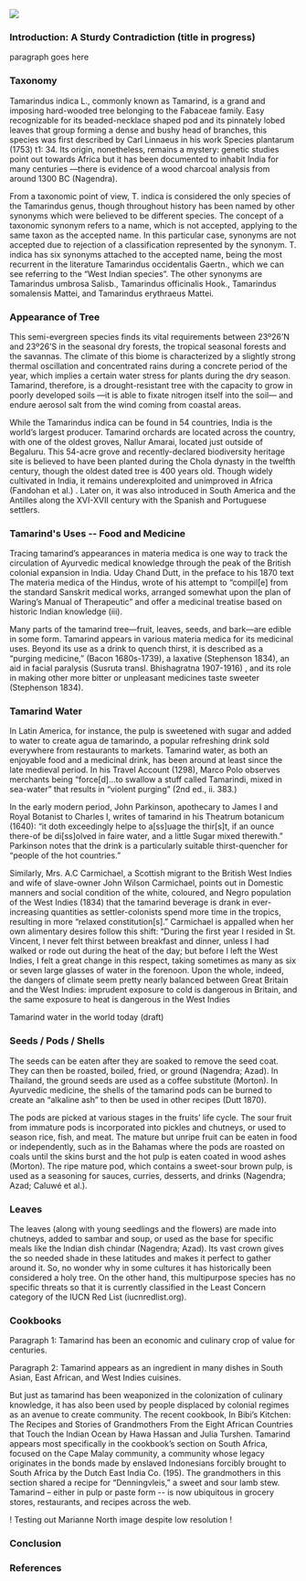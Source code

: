 <a href="https://juncture-digital.org"><img src="https://juncture-digital.org/images/ve-button.png"></a>

<!--for banner photo: Marianne North's painting from Kew--> 
<param ve-config 
       title="TAMARIND" 
       eid="" 
       about="Q80235"
       author="Allison Fulton, Amara Santiesteban Serrano, Jeannette Schollaert"
       banner="https://upload.wikimedia.org/wikipedia/commons/6/6d/Tamarindus_indica03.JPG" 
       layout="vertical">
<!--banner image: https://commons.wikimedia.org/wiki/File:Tamarindus_indica03.JPG -->

### Introduction: A Sturdy Contradiction (title in progress) 

paragraph goes here 

### Taxonomy 
Tamarindus indica L., commonly known as Tamarind, is a grand and imposing hard-wooded tree belonging to the Fabaceae family. Easy recognizable for its beaded-necklace shaped pod and its pinnately lobed leaves that group forming a dense and bushy head of branches, this species was first described by Carl Linnaeus in his work Species plantarum (1753) t1: 34. Its origin, nonetheless, remains a mystery: genetic studies point out towards Africa but it has been documented to inhabit India for many centuries —there is evidence of a wood charcoal analysis from around 1300 BC (Nagendra).

<param ve-image 
       fit="contain"
       url="http://storage.googleapis.com/powop-assets/kew_profiles/PPCONT_009033_fullsize.jpg">
       
<!-- image credit: Tamarindus indica illustration - Tamarindus indica, copy of an illustration commissioned by William Roxburgh, watercolour on paper, by unknown Indian Artist, 19th century., Unknown Indian artist -->
<!-- originally had Spratt's Floral image here, but could not center a BHL image file in the iframe tag? https://www.archive.org/download/b24923400_0002/page/n95_w310--> 

From a taxonomic point of view, T. indica is considered the only species of the Tamarindus genus, though throughout history has been named by other synonyms which were believed to be different species. The concept of a taxonomic synonym refers to a name, which is not accepted, applying to the same taxon as the accepted name. In this particular case, synonyms are not accepted due to rejection of a classification represented by the synonym. <!--infographic hyperlink--> T. indica has six synonyms attached to the accepted name, being the most recurrent in the literature Tamarindus occidentalis Gaertn., which we can see referring to the “West Indian species”. The other synonyms are Tamarindus umbrosa Salisb., Tamarindus officinalis Hook., Tamarindus somalensis Mattei, and Tamarindus erythraeus Mattei.

<!--visual of tamarindus occidentalis; Tamarindus occidentalis Gaertn. (1791) https://www.biodiversitylibrary.org/page/37208043#page/364/mode/1up-->

### Appearance of Tree 

This semi-evergreen species finds its vital requirements between 23º26’N and 23º26’S in the seasonal dry forests, the tropical seasonal forests and the savannas. The climate of this biome <!-- infographic hyperlink zonobiome II according to Walter’s classification--> is characterized by a slightly strong thermal oscillation and concentrated rains during a concrete period of the year, which implies a certain water stress for plants during the dry season. Tamarind, therefore, is a drought-resistant tree with the capacity to grow in poorly developed soils —it is able to fixate nitrogen itself into the soil—  and endure aerosol salt from the wind coming from coastal areas.

<param ve-map center="" zoom="6">

While the Tamarindus indica can be found in 54 countries, India is the world’s largest producer. Tamarind orchards are located across the country, with one of the oldest groves, Nallur Amarai, located just outside of Begaluru. This 54-acre grove and recently-declared biodiversity heritage site is believed to have been planted during the Chola dynasty in the twelfth century, though the oldest dated tree is 400 years old. Though widely cultivated in India, it remains underexploited and unimproved in Africa (Fandohan et al.) . Later on, it was also introduced in South America and the Antilles along the XVI-XVII century with the Spanish and Portuguese settlers.

<!-- British Library, Mughal style tamarind tree-->

### Tamarind's Uses -- Food and Medicine 
Tracing tamarind’s appearances in materia medica is one way to track the circulation of Ayurvedic medical knowledge through the peak of the British colonial expansion in India. Uday Chand Dutt, in the preface to his 1870 text The materia medica of the Hindus, wrote of his attempt to “compil[e] from the standard Sanskrit medical works, arranged somewhat upon the plan of Waring’s Manual of Therapeutic” and offer a medicinal treatise based on historic Indian knowledge (iii).
<param ve-knightlab-timeline source="" timenav-position="bottom" hash-bookmark="false" initial-zoom="1" height="750">

Many parts of the tamarind tree—fruit, leaves, seeds, and bark—are edible in some form. <!--piecemeal through tree? OR image visualization -- different zooms --> Tamarind appears in various materia medica for its medicinal uses. Beyond its use as a drink to quench thirst, it is described as a “purging medicine,” (Bacon 1680s-1739), a laxative (Stephenson 1834), an aid in facial paralysis (Susruta transl. Bhishagratna 1907-1916) , and its role in making other more bitter or unpleasant medicines taste sweeter (Stephenson 1834).

<!--timeline ---> 

### Tamarind Water 
In Latin America,  for instance, the pulp is sweetened with sugar and added to water to create agua de tamarindo, a popular refreshing drink sold everywhere from restaurants to markets. Tamarind water, as both an enjoyable food and a medicinal drink, has been around at least since the late medieval period. In his Travel Account (1298), Marco Polo observes merchants being “force[d]...to swallow a stuff called Tamarindi, mixed in sea-water” that results in “violent purging” (2nd ed., ii. 383.) 

In the early modern period, John Parkinson, apothecary to James I and Royal Botanist to Charles I, writes of tamarind in his Theatrum botanicum (1640): “it doth exceedingly helpe to a[ss]uage the thir[s]t, if an ounce there-of be di[ss]olved in faire water, and a little Sugar mixed therewith.” Parkinson notes that the drink is a particularly suitable thirst-quencher for “people of the hot countries.” 

<param ve-image
       region="150,15,1600,1000"
       url="http://d2seqvvyy3b8p2.cloudfront.net/6507d7339794a47738c4945a1fd37a4b.jpg"> 
<!--x, y, w, h / African Baobab Trees, a large Tamarind, the God Aiyanar and his two Wives - Oil painting of the Baobab trees.The god and his wives are supposed to take a ride every night,  leaving good gifts at the houses of all who give them earthenware horses. The natives of India, it is stated by Drury, have a prejudice against sleeping under
Andrew McRobb, Digital Image © Board of Trustees, RBG Kew / image height: 1022 / image width: 1600-->

<!--Could not get this image to load correctly:[Burmese Ye-nan-gyoung: Tamarind Tre, August 1855.]-->

Similarly, Mrs. A.C Carmichael, a Scottish migrant to the British West Indies and wife of slave-owner John Wilson Carmichael, points out in Domestic manners and social condition of the white, coloured, and Negro population of the West Indies (1834) that the tamarind beverage is drank in ever-increasing quantities as settler-colonists spend more time in the tropics, resulting in more “relaxed constitution[s].” Carmichael is appalled when her own alimentary desires follow this shift: “During the first year I resided in St. Vincent, I never felt thirst between breakfast and dinner, unless I had walked or rode out during the heat of the day; but before I left the West Indies, I felt a great change in this respect, taking sometimes as many as six or seven large glasses of water in the forenoon. Upon the whole, indeed, the dangers of climate seem pretty nearly balanced between Great Britain and the West Indies: imprudent exposure to cold is dangerous in Britain, and the same exposure to heat is dangerous in the West Indies

Tamarind water in the world today (draft) 

<param ve-image
       url="https://upload.wikimedia.org/wikipedia/commons/6/61/69_-_IMG_20160410_180814.jpg">
      <!-- image credit: Tamarind juice, 10 April 2016, 18:08:18, Susan Slater, Taken at Asia SuperStore, Shinjuku, Japan (アジアスーパースト, 新宿) - permission received-->

### Seeds / Pods / Shells 
The seeds can be eaten after they are soaked to remove the seed coat. They can then be roasted, boiled, fried, or ground (Nagendra; Azad).  In Thailand, the ground seeds are used as a coffee substitute (Morton). In Ayurvedic medicine, the shells of the tamarind pods can be burned to create an “alkaline ash” to then be used in other recipes (Dutt 1870).  

<param ve-image
       fit="contain"
       url="https://upload.wikimedia.org/wikipedia/commons/b/b9/SquirrelTamarind.jpg">
       
<!--love the squirrel, but resolution isn't quite 2K -- can change if necessary. credit: 	The Common Striped Squirrel (Palm Squirrel) Funambulus palmarum on a Tamarind Tree, Oriental Memoirs, Vol. III, by James Forbes ,1812-13. Drawn and painted in Bombay around 1779. https://commons.wikimedia.org/wiki/File:SquirrelTamarind.jpg --> 

The pods are picked at various stages in the fruits’ life cycle. The sour fruit from immature pods is incorporated into pickles and chutneys, or used to season rice, fish, and meat. The mature but unripe fruit can be eaten in food or independently, such as in the Bahamas where the pods are roasted on coals until the skins burst and the hot pulp is eaten coated in wood ashes (Morton). The ripe mature pod, which contains a sweet-sour brown pulp, is used as a seasoning for sauces, curries, desserts, and drinks (Nagendra; Azad; Caluwé et al.). 

<param ve-image
       url="https://upload.wikimedia.org/wikipedia/commons/7/70/Five_Egyptian_trees_with_fruit%2C_including_the_tamarind%2C_mulb_Wellcome_V0043170.jpg">
    <!--Five Egyptian trees with fruit, including the tamarind, mulberry fig and baobab. Line engraving, c. 1676.; https://commons.wikimedia.org/wiki/File:Five_Egyptian_trees_with_fruit,_including_the_tamarind,_mulb_Wellcome_V0043170.jpg -->

### Leaves 
The leaves (along with young seedlings and the flowers) are made into chutneys, added to sambar and soup, or used as the base for specific meals like the Indian dish chindar (Nagendra; Azad). Its vast crown gives the so needed shade in these latitudes and makes it perfect to gather around it. So, no wonder why in some cultures it has historically been considered a holy tree.  On the other hand, this multipurpose species has no specific threats so that it is currently classified in the Least Concern category of the IUCN Red List (iucnredlist.org). 

<param ve-image
       url="http://d2seqvvyy3b8p2.cloudfront.net/4da66e3ff3e11a096761879c96542812.jpg">
<!--Hooker’s etching from Himalayan Journal (1848); Kew title: Old Tamarind trees. Feb. 19. 1848. - Etching for Hooker's Himalayan Journal.-->

### Cookbooks

Paragraph 1: Tamarind has been an economic and culinary crop of value for centuries.

Paragraph 2: Tamarind appears as an ingredient in many dishes in South Asian, East African, and West Indies cuisines. 
<param ve-iframe
       src="https://archive.org/embed/b21528640/page/158/">

But just as tamarind has been weaponized in the colonization of culinary knowledge, it has also been used by people displaced by colonial regimes as an avenue to create community. The recent cookbook, In Bibi’s Kitchen: The Recipes and Stories of Grandmothers From the Eight African Countries that Touch the Indian Ocean by Hawa Hassan and Julia Turshen. Tamarind appears most specifically in the cookbook’s section on South Africa, focused on the Cape Malay community, a community whose legacy originates in the bonds made by enslaved Indonesians forcibly brought to South Africa by the Dutch East India Co. (195). The grandmothers in this section shared a recipe for “Denningvleis,” a sweet and sour lamb stew.  Tamarind – either in pulp or paste form -- is now ubiquitous in grocery stores, restaurants, and recipes across the web. 

! Testing out Marianne North image despite low resolution ! 
<param ve-image
       fit="contain"
       url="https://upload.wikimedia.org/wikipedia/commons/9/90/Marianne_North_Foliage_and_Fruit_of_the_Tamarind_and_Flowers_and_Fruit_of_the_Papaw_in_Java.jpg">

### Conclusion 

### References

[^1]: [TITLE](LINK)


